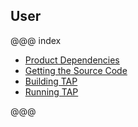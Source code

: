 ## User

@@@ index
* [Product Dependencies](product_dependencies.md)
* [Getting the Source Code](source_code.md)
* [Building TAP](build_product.md)
* [Running TAP](run_product.md)

@@@
